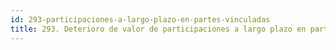 ```yaml
---
id: 293-participaciones-a-largo-plazo-en-partes-vinculadas
title: 293. Deterioro de valor de participaciones a largo plazo en partes vinculadas
---
```

